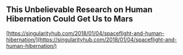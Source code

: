 ## This Unbelievable Research on Human Hibernation Could Get Us to Mars
  
  [https://singularityhub.com/2018/01/04/spaceflight-and-human-hibernation/](https://singularityhub.com/2018/01/04/spaceflight-and-human-hibernation/)